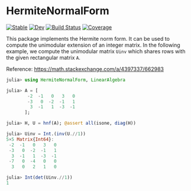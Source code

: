 # HermiteNormalForm

[![Stable](https://img.shields.io/badge/docs-stable-blue.svg)](https://YingboMa.github.io/HermiteNormalForm.jl/stable)
[![Dev](https://img.shields.io/badge/docs-dev-blue.svg)](https://YingboMa.github.io/HermiteNormalForm.jl/dev)
[![Build Status](https://github.com/YingboMa/HermiteNormalForm.jl/actions/workflows/CI.yml/badge.svg?branch=master)](https://github.com/YingboMa/HermiteNormalForm.jl/actions/workflows/CI.yml?query=branch%3Amaster)
[![Coverage](https://codecov.io/gh/YingboMa/HermiteNormalForm.jl/branch/master/graph/badge.svg)](https://codecov.io/gh/YingboMa/HermiteNormalForm.jl)

This package implements the Hermite norm form. It can be used to compute the
unimodular extension of an integer matrix. In the following example, we compute
the unimodular matrix `Uinv` which shares rows with the given rectangular matrix
`A`.

Reference: https://math.stackexchange.com/a/4397337/662983

```julia
julia> using HermiteNormalForm, LinearAlgebra

julia> A = [
        -2  -1   0   3   0
        -3   0  -2  -1   1
         3  -1   1  -3  -1
       ];

julia> H, U = hnf(A); @assert all(isone, diag(H))

julia> Uinv = Int.(inv(U.//1))
5×5 Matrix{Int64}:
 -2  -1   0   3   0
 -3   0  -2  -1   1
  3  -1   1  -3  -1
 -7   0  -4   0   0
  3   0   2   1   0

julia> Int(det(Uinv.//1))
1
```
